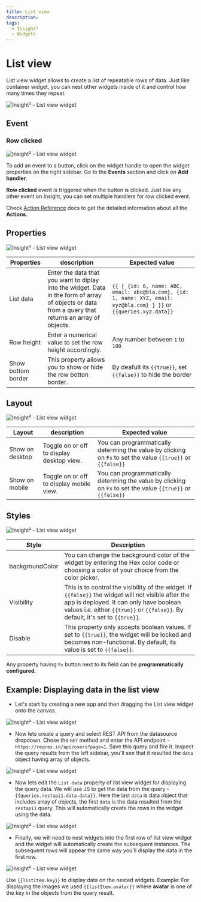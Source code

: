 ```yaml
---
title: List view
description: 
tags:
  - Insight²
  - Widgets
---
```


# List view

List view widget allows to create a list of repeatable rows of data. Just like container widget, you can nest other widgets inside of it and control how many times they repeat.



![Insight² - List view widget](/_images/insight2/widgets/list-view/listviewapp.png)



## Event

### Row clicked



![Insight² - List view widget](/_images/insight2/widgets/list-view/event.png)



To add an event to a button, click on the widget handle to open the widget properties on the right sidebar. Go to the **Events** section and click on **Add handler**.

**Row clicked** event is triggered when the button is clicked. Just like any other event on Insight, you can set multiple handlers for row clicked event.


Check [Action Reference](/insight2/actions/actions/) docs to get the detailed information about all the **Actions**.


## Properties



![Insight² - List view widget](/_images/insight2/widgets/list-view/properties.png)



| Properties  | description | Expected value |
| ----------- | ----------- | -------------- |
| List data | Enter the data that you want to diplay into the widget. Data in the form of array of objects or data from a query that returns an array of objects.| `{{ [ {id: 0, name: ABC, email: abc@bla.com}, {id: 1, name: XYZ, email: xyz@bla.com} ] }}` or `{{queries.xyz.data}}` |
| Row height | Enter a numerical value to set the row height accordingly. | Any number between `1` to `100` |
| Show bottom border | This property allows you to show or hide the row botton border. | By deafult its `{{true}}`, set `{{false}}` to hide the border  |

## Layout



![Insight² - List view widget](/_images/insight2/widgets/list-view/listlayout.png)


| Layout  | description | Expected value |
| ----------- | ----------- | ------------ |
| Show on desktop | Toggle on or off to display desktop view. | You can programmatically determing the value by clicking on `Fx` to set the value `{{true}}` or `{{false}}` |
| Show on mobile | Toggle on or off to display mobile view. | You can programmatically determing the value by clicking on `Fx` to set the value `{{true}}` or `{{false}}`   |

## Styles



![Insight² - List view widget](/_images/insight2/widgets/list-view/style.png)



| Style      | Description |
| ----------- | ----------- |
| backgroundColor |  You can change the background color of the widget by entering the Hex color code or choosing a color of your choice from the color picker. |
| Visibility | This is to control the visibility of the widget. If `{{false}}` the widget will not visible after the app is deployed. It can only have boolean values i.e. either `{{true}}` or `{{false}}`. By default, it's set to `{{true}}`. |
| Disable |  This property only accepts boolean values. If set to `{{true}}`, the widget will be locked and becomes non-functional. By default, its value is set to `{{false}}`. |


Any property having `Fx` button next to its field can be **programmatically configured**.


## Example: Displaying data in the list view

- Let's start by creating a new app and then dragging the List view widget onto the canvas.



![Insight² - List view widget](/_images/insight2/widgets/list-view/emptylist_in2.png)



- Now lets create a query and select REST API from the datasource dropdown. Chose the `GET` method and enter the API endpoint - `https://reqres.in/api/users?page=1`. Save this query and fire it. Inspect the query results from the left sidebar, you'll see that it resulted the `data` object having array of objects.



![Insight² - List view widget](/_images/insight2/widgets/list-view/data.gif)


- Now lets edit the `List data` property of list view widget for displaying the query data. We will use JS to get the data from the query - `{{queries.restapi1.data.data}}`. Here the last `data` is data object that includes array of objects, the first `data` is the data resulted from the `restapi1` query. This will automatically create the rows in the widget using the data.



![Insight² - List view widget](/_images/insight2/widgets/list-view/datadisplay_in2.png)



- Finally, we will need to nest widgets into the first row of list view widget and the widget will automatically create the subsequent instances. The subsequent rows will appear the same way you'll display the data in the first row.



![Insight² - List view widget](/_images/insight2/widgets/list-view/addingwidgets_in2.gif)




Use `{{listItem.key}}` to display data on the nested widgets. Example: For displaying the images we used `{{listItem.avatar}}` where **avatar** is one of the key in the objects from the query result.


